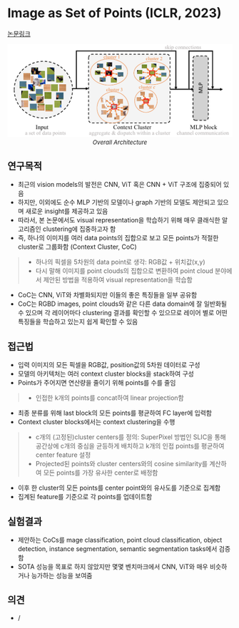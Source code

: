 # Image as Set of Points (ICLR, 2023)

[논문링크](https://arxiv.org/abs/2303.01494v1)

<p align="center">
    <img width="600" alt='fig1' src="./img/01_26_01.png?raw=true"></br>
    <em><font size=2>Overall Architecture</font></em>
</p>

## 연구목적
- 최근의 vision models의 발전은 CNN, ViT 혹은 CNN + ViT 구조에 집중되어 있음
- 하지만, 이외에도 순수 MLP 기반의 모델이나 graph 기반의 모델도 제안되고 있으며 새로운 insight를 제공하고 있음
- 따라서, 본 논문에서도 visual representation을 학습하기 위해 매우 클래식한 알고리즘인 clustering에 집중하고자 함
- 즉, 하나의 이미지를 여러 data points의 집합으로 보고 모든 points가 적절한 cluster로 그룹화함 (Context Cluster, CoC)
> - 하나의 픽셀을 5차원의 data point로 생각: RGB값 + 위치값(x,y)
> - 다시 말해 이미지를 point clouds의 집합으로 변환하여 point cloud 분야에서 제안된 방법을 적용하여 visual representation을 학습함
- CoC는 CNN, ViT와 차별화되지만 이들의 좋은 특징들을 일부 공유함
- CoC는 RGBD images, point clouds와 같은 다른 data domain에 잘 일반화될 수 있으며 각 레이어마다 clustering 결과를 확인할 수 있으므로 레이어 별로 어떤 특징들을 학습하고 있는지 쉽게 확인할 수 있음

## 접근법
- 입력 이미지의 모든 픽셀을 RGB값, position값의 5차원 데이터로 구성
- 모델의 아키텍처는 여러 context cluster blocks을 stack하여 구성
- Points가 주어지면 연산량을 줄이기 위해 points를 수를 줄임
> - 인접한 k개의 points를 concat하여 linear projection함
- 최종 분류를 위해 last block의 모든 points를 평균하여 FC layer에 입력함
- Context cluster blocks에서는 context clustering을 수행
> - c개의 (고정된)cluster centers를 정의: SuperPixel 방법인 SLIC을 통해 공간상에 c개의 중심을 균등하게 배치하고 k개의 인접 points를 평균하여 center feature 설정
> - Projected된 points와 cluster centers와의 cosine similarity를 계산하여 모든 points를 가장 유사한 center로 배정함
- 이후 한 cluster의 모든 points를 center point와의 유사도를 기준으로 집계함
- 집계된 feature를 기준으로 각 points를 업데이트함

## 실험결과
- 제안하는 CoCs를 mage classification, point cloud classification, object detection, instance segmentation, semantic segmentation tasks에서 검증함
- SOTA 성능을 목표로 하지 않았지만 몇몇 벤치마크에서 CNN, ViT와 매우 비슷하거나 능가하는 성능을 보여줌

## 의견
- /